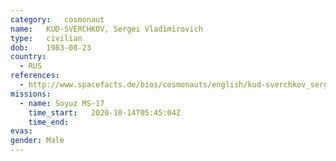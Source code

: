 ```yaml
---
category:	cosmonaut
name:	KUD-SVERCHKOV, Sergei Vladimirovich
type:	civilian
dob:	1983-08-23
country:
  - RUS
references:
  - http://www.spacefacts.de/bios/cosmonauts/english/kud-sverchkov_sergei.htm
missions:
  - name: Soyuz MS-17
    time_start:   2020-10-14T05:45:04Z
    time_end:
evas:
gender:	Male
---
```


